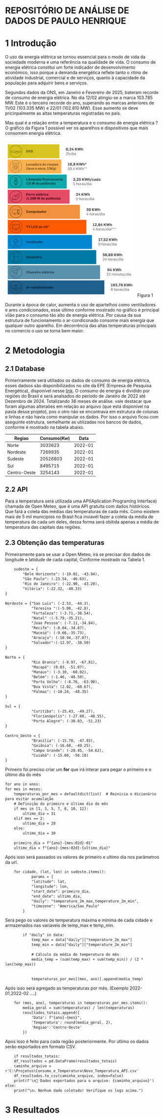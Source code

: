 # REPOSITÓRIO DE ANÁLISE DE DADOS DE PAULO HENRIQUE


# 1 Introdução

O uso da energia elétrica se tornou essencial para o
modo de vida da sociedade moderna e uma referência na
qualidade de vida. O
consumo de energia elétrica constitui um forte indicador de
desenvolvimento econômico, isso porque a demanda
energética reflete tanto o ritmo de atividade industrial,
comercial e de serviços, quanto à capacidade da população
para adquirir bens e serviços. 

Segundos dados da ONS, em Janeiro e Fevereiro de 2025, bateram recorde de consumo de
energia elétrica. No dia 12/02 atingiu-se a marca 103.785 MW. Este é o terceiro recorde do ano, superando as 
marcas anteriores de 11/02 (103.335 MW) e 22/01 (102.810 MW). Esse aumento se deve pricinpalmente
as altas temperaturas registradas no país. 

Mas qual é a relação entre a temperatura e o consumo de energia elétrica ? O gráfico da Figura 1 possível ver  os aparelhos e dispositivos que mais consomem 
energia elétrica.



![Imagem](https://raw.githubusercontent.com/PHFernandes9/Consumo_clima/refs/heads/main/consumo.png)
                            Figura 1


Durante a época de calor, aumenta o uso  de apartelhos como ventiladores 
e ares condicionados, esse último conforme mostrado no gráfico é principal 
vilão para o consumo tão alto de energia elétrica. Por causa da sua estrutura
de funcionamento o ar-condiconado consome mais energia que qualquer outro aparelho.
Em decorrência das altas temperaturas principais no comercio o uso se torna bem maior.


# 2 Metodologia 
## 2.1 Database

Primeriramente será utiliados os dados de consumo de energia elétrica, 
esses dadsos são disponibilizados no site da EPE (Empresa de Pesquisa Energética),
disponível nesse  [link](https://www.epe.gov.br/pt/publicacoes-dados-abertos/publicacoes/consumo-de-energia-eletrica).
O consumo de energia é dividido por regiões do Brasil e será analsados do período de Janeiro de
2022 até Dezembro de 2024. Totalizando 36 meses de análise. vale destacar que foram algumas 
alteraões em relação ao arquivo (que está disponível na pasta desse projeto), pos o otro não se 
encontrava em estrutura de colunas e linhas e não havia como manipular os dados. Por isso o arquivo
ficou com  aseguinte estrutura, semelhante as utilizadas nos bancos de dados, conforme é mostrado na tabela abaixo.

| Regiao       | Consumo(Kw) | Data |
|--------------|-------------|--|
| Norte        | 3033623     | 2022-01 |
| Nordeste     |7269935| 2022-01 |
| Sudeste      |20526803| 2022-01  |
| Sul          |8495715|  2022-01 |
| Centro-Oeste |3254143|  2022-01 |


## 2.2 API 
Para a temperatura será utilizada uma API(Aplication Programing Interface) chamada de 
Open Meteo, que é uma API gratuita com dados históricos. Que fará a coleta das médias das temperaturas de cada mês. Como existem mais de 5 mil municípios
no Brasil fica inviavél fazer a coleta da média de temperatura de cada um deles, dessa forma
será obitida apenas a média de temperatura das capitais das regiões. 

## 2.3 Obtenção das temperaturas
Primeiramente para se usar a Open Meteo, irá se precisar dos dados de longitude e
latidude de cada capital, Conforme mostrado na Tabela 1.

        sudeste = {
            "Belo Horizonte": (-19.92, -43.94),
            "São Paulo": (-23.54, -46.63),
            "Rio de Janeiro": (-22.90, -43.20),
            "Vitória": (-22.32, -40.33)
    }
    
    Nordeste = {"Sao Luis": (-2.53, -44.3),
                "Teresina ":(-5.08, -42.8),
                "Fortaleza": (-3.71,-38.54),
                "Natal" :(-5.79,-35.21),
                "Joao Pessoa": (-7.11,-34.84),
                "Recife": (-8.04,-34.87),
                "Maceió": (-9.66,-35.73),
                "Aracaju": (-10.94,-37.07),
                "Salvador":(-12.97, -38.50)
    }
    
    Norte = {
                "Rio Branco": (-9.97, -67.81),
                "Macapá": (0.03, -51.07),
                "Manaus": (-3.10, -60.02),
                "Belém": (-1.46, -48.50),
                "Porto Velho": (-8.76, -63.90),
                "Boa Vista": (2.82, -60.67),
                "Palmas": (-10.24, -48.35)
    }
    
    Sul = {
                "Curitiba": (-25.43, -49.27),
                "Florianópolis": (-27.60, -48.55),
                "Porto Alegre": (-30.03, -51.23)
    }
    
    Centro_Oeste = {
                "Brasília": (-15.78, -47.93),
                "Goiânia": (-16.68, -49.25),
                "Campo Grande": (-20.45, -54.62),
                "Cuiabá": (-15.60, -56.10)
    }

Primeiro foi preciso criar um __for__ que irá interar para pegar o primeiro e o último
dia do mês

    for ano in anos:
    for mes in meses:
        temperaturas_por_mes = defaultdict(list)  # Reinicia o dicionário para evitar acumulação
        # Definição do primeiro e último dia do mês
        if mes in [1, 3, 5, 7, 8, 10, 12]:
            ultimo_dia = 31
        elif mes == 2:
            ultimo_dia = 28
        else:
            ultimo_dia = 30

        primeiro_dia = f"{ano}-{mes:02d}-01"
        ultimo_dia = f"{ano}-{mes:02d}-{ultimo_dia}"

Após isso será passados os valores de primeiro e ultimo dia nos parâmetros da url.

        for cidade, (lat, lon) in sudeste.items():
                params = {
                "latitude": lat,
                "longitude": lon,
                "start_date": primeiro_dia,
                "end_date": ultimo_dia,
                "daily": "temperature_2m_max,temperature_2m_min",
                "timezone": "America/Sao_Paulo"
            }

  Será pego os valores de temperatura máxima e mínima de cada cidade e armazenados
nas variaveis de temp_max e temp_min.
   
            if "daily" in data:
                temp_max = data["daily"]["temperature_2m_max"]
                temp_min = data["daily"]["temperature_2m_min"]

                # Cálculo da média de temperatura do mês
                media_temp = (sum(temp_max) + sum(temp_min)) / (2 * len(temp_max))


                temperaturas_por_mes[(mes, ano)].append(media_temp)

Após isso será agregado as temperaturas por mês. (Exemplo 2022-01,2022-02 ....) 

        for (mes, ano), temperaturas in temperaturas_por_mes.items():
            media_geral = sum(temperaturas) / len(temperaturas)
            resultados_totais.append({
                'Data': f"{ano}-{mes}",
                'Temperatura': round(media_geral, 2),
                'Regiao':'Centro-Oeste'
            })
Apos isso é feito para cada região posteriormente. Por útlimo os dados serão exportados 
em formato CSV. 
    
        if resultados_totais:
        df_resultados = pd.DataFrame(resultados_totais)
        caminho_arquivo = r'C:\Projetos\Consumo_e_Temperatura\Novo_Temperatura_API.csv'
        df_resultados.to_csv(caminho_arquivo, index=False)
        print(f'\n📂 Dados exportados para o arquivo: {caminho_arquivo}')
    else:
        print("\n⚠️ Nenhum dado coletado! Verifique os logs acima.")

# 3 Resultados